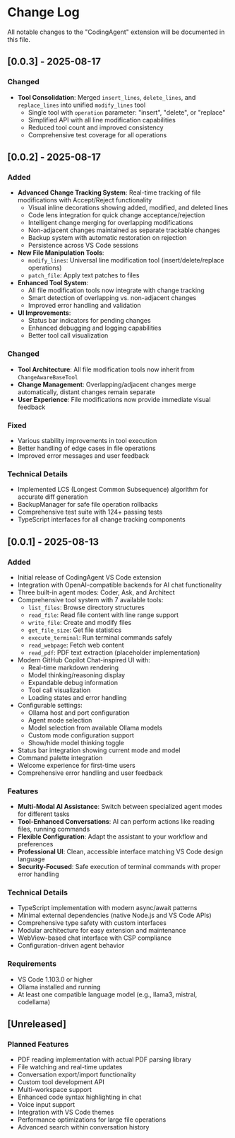 # Change Log

All notable changes to the "CodingAgent" extension will be documented in this file.

## [0.0.3] - 2025-08-17

### Changed
- **Tool Consolidation**: Merged `insert_lines`, `delete_lines`, and `replace_lines` into unified `modify_lines` tool
  - Single tool with `operation` parameter: "insert", "delete", or "replace"
  - Simplified API with all line modification capabilities
  - Reduced tool count and improved consistency
  - Comprehensive test coverage for all operations

## [0.0.2] - 2025-08-17

### Added
- **Advanced Change Tracking System**: Real-time tracking of file modifications with Accept/Reject functionality
  - Visual inline decorations showing added, modified, and deleted lines
  - Code lens integration for quick change acceptance/rejection
  - Intelligent change merging for overlapping modifications
  - Non-adjacent changes maintained as separate trackable changes
  - Backup system with automatic restoration on rejection
  - Persistence across VS Code sessions
- **New File Manipulation Tools**:
  - `modify_lines`: Universal line modification tool (insert/delete/replace operations)
  - `patch_file`: Apply text patches to files
- **Enhanced Tool System**:
  - All file modification tools now integrate with change tracking
  - Smart detection of overlapping vs. non-adjacent changes
  - Improved error handling and validation
- **UI Improvements**:
  - Status bar indicators for pending changes
  - Enhanced debugging and logging capabilities
  - Better tool call visualization

### Changed
- **Tool Architecture**: All file modification tools now inherit from `ChangeAwareBaseTool`
- **Change Management**: Overlapping/adjacent changes merge automatically, distant changes remain separate
- **User Experience**: File modifications now provide immediate visual feedback

### Fixed
- Various stability improvements in tool execution
- Better handling of edge cases in file operations
- Improved error messages and user feedback

### Technical Details
- Implemented LCS (Longest Common Subsequence) algorithm for accurate diff generation
- BackupManager for safe file operation rollbacks
- Comprehensive test suite with 124+ passing tests
- TypeScript interfaces for all change tracking components

## [0.0.1] - 2025-08-13

### Added
- Initial release of CodingAgent VS Code extension
- Integration with OpenAI-compatible backends for AI chat functionality
- Three built-in agent modes: Coder, Ask, and Architect
- Comprehensive tool system with 7 available tools:
  - `list_files`: Browse directory structures
  - `read_file`: Read file content with line range support
  - `write_file`: Create and modify files
  - `get_file_size`: Get file statistics
  - `execute_terminal`: Run terminal commands safely
  - `read_webpage`: Fetch web content
  - `read_pdf`: PDF text extraction (placeholder implementation)
- Modern GitHub Copilot Chat-inspired UI with:
  - Real-time markdown rendering
  - Model thinking/reasoning display
  - Expandable debug information
  - Tool call visualization
  - Loading states and error handling
- Configurable settings:
  - Ollama host and port configuration
  - Agent mode selection
  - Model selection from available Ollama models
  - Custom mode configuration support
  - Show/hide model thinking toggle
- Status bar integration showing current mode and model
- Command palette integration
- Welcome experience for first-time users
- Comprehensive error handling and user feedback

### Features
- **Multi-Modal AI Assistance**: Switch between specialized agent modes for different tasks
- **Tool-Enhanced Conversations**: AI can perform actions like reading files, running commands
- **Flexible Configuration**: Adapt the assistant to your workflow and preferences
- **Professional UI**: Clean, accessible interface matching VS Code design language
- **Security-Focused**: Safe execution of terminal commands with proper error handling

### Technical Details
- TypeScript implementation with modern async/await patterns
- Minimal external dependencies (native Node.js and VS Code APIs)
- Comprehensive type safety with custom interfaces
- Modular architecture for easy extension and maintenance
- WebView-based chat interface with CSP compliance
- Configuration-driven agent behavior

### Requirements
- VS Code 1.103.0 or higher
- Ollama installed and running
- At least one compatible language model (e.g., llama3, mistral, codellama)

## [Unreleased]

### Planned Features
- PDF reading implementation with actual PDF parsing library
- File watching and real-time updates
- Conversation export/import functionality
- Custom tool development API
- Multi-workspace support
- Enhanced code syntax highlighting in chat
- Voice input support
- Integration with VS Code themes
- Performance optimizations for large file operations
- Advanced search within conversation history